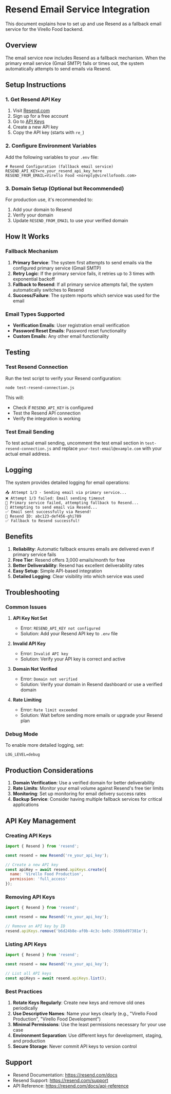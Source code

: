 # Resend Email Service Integration

This document explains how to set up and use Resend as a fallback email service for the Virello Food backend.

## Overview

The email service now includes Resend as a fallback mechanism. When the primary email service (Gmail SMTP) fails or times out, the system automatically attempts to send emails via Resend.

## Setup Instructions

### 1. Get Resend API Key

1. Visit [Resend.com](https://resend.com)
2. Sign up for a free account
3. Go to [API Keys](https://resend.com/api-keys)
4. Create a new API key
5. Copy the API key (starts with `re_`)

### 2. Configure Environment Variables

Add the following variables to your `.env` file:

```env
# Resend Configuration (fallback email service)
RESEND_API_KEY=re_your_resend_api_key_here
RESEND_FROM_EMAIL=Virello Food <noreply@virellofoods.com>
```

### 3. Domain Setup (Optional but Recommended)

For production use, it's recommended to:
1. Add your domain to Resend
2. Verify your domain
3. Update `RESEND_FROM_EMAIL` to use your verified domain

## How It Works

### Fallback Mechanism

1. **Primary Service**: The system first attempts to send emails via the configured primary service (Gmail SMTP)
2. **Retry Logic**: If the primary service fails, it retries up to 3 times with exponential backoff
3. **Fallback to Resend**: If all primary service attempts fail, the system automatically switches to Resend
4. **Success/Failure**: The system reports which service was used for the email

### Email Types Supported

- **Verification Emails**: User registration email verification
- **Password Reset Emails**: Password reset functionality
- **Custom Emails**: Any other email functionality

## Testing

### Test Resend Connection

Run the test script to verify your Resend configuration:

```bash
node test-resend-connection.js
```

This will:
- Check if `RESEND_API_KEY` is configured
- Test the Resend API connection
- Verify the integration is working

### Test Email Sending

To test actual email sending, uncomment the test email section in `test-resend-connection.js` and replace `your-test-email@example.com` with your actual email address.

## Logging

The system provides detailed logging for email operations:

```
📤 Attempt 1/3 - Sending email via primary service...
❌ Attempt 1/3 failed: Email sending timeout
🔄 Primary service failed, attempting fallback to Resend...
📧 Attempting to send email via Resend...
✅ Email sent successfully via Resend!
📧 Resend ID: abc123-def456-ghi789
✅ Fallback to Resend successful!
```

## Benefits

1. **Reliability**: Automatic fallback ensures emails are delivered even if primary service fails
2. **Free Tier**: Resend offers 3,000 emails/month for free
3. **Better Deliverability**: Resend has excellent deliverability rates
4. **Easy Setup**: Simple API-based integration
5. **Detailed Logging**: Clear visibility into which service was used

## Troubleshooting

### Common Issues

1. **API Key Not Set**
   - Error: `RESEND_API_KEY not configured`
   - Solution: Add your Resend API key to `.env` file

2. **Invalid API Key**
   - Error: `Invalid API key`
   - Solution: Verify your API key is correct and active

3. **Domain Not Verified**
   - Error: `Domain not verified`
   - Solution: Verify your domain in Resend dashboard or use a verified domain

4. **Rate Limiting**
   - Error: `Rate limit exceeded`
   - Solution: Wait before sending more emails or upgrade your Resend plan

### Debug Mode

To enable more detailed logging, set:

```env
LOG_LEVEL=debug
```

## Production Considerations

1. **Domain Verification**: Use a verified domain for better deliverability
2. **Rate Limits**: Monitor your email volume against Resend's free tier limits
3. **Monitoring**: Set up monitoring for email delivery success rates
4. **Backup Service**: Consider having multiple fallback services for critical applications

## API Key Management

### Creating API Keys
```javascript
import { Resend } from 'resend';

const resend = new Resend('re_your_api_key');

// Create a new API key
const apiKey = await resend.apiKeys.create({
  name: 'Virello Food Production',
  permission: 'full_access'
});
```

### Removing API Keys
```javascript
import { Resend } from 'resend';

const resend = new Resend('re_your_api_key');

// Remove an API key by ID
resend.apiKeys.remove('b6d24b8e-af0b-4c3c-be0c-359bbd97381e');
```

### Listing API Keys
```javascript
import { Resend } from 'resend';

const resend = new Resend('re_your_api_key');

// List all API keys
const apiKeys = await resend.apiKeys.list();
```

### Best Practices
1. **Rotate Keys Regularly**: Create new keys and remove old ones periodically
2. **Use Descriptive Names**: Name your keys clearly (e.g., "Virello Food Production", "Virello Food Development")
3. **Minimal Permissions**: Use the least permissions necessary for your use case
4. **Environment Separation**: Use different keys for development, staging, and production
5. **Secure Storage**: Never commit API keys to version control

## Support

- Resend Documentation: https://resend.com/docs
- Resend Support: https://resend.com/support
- API Reference: https://resend.com/docs/api-reference

